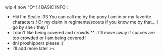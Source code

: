 wip 4 now ^O^ !!!
BASIC INFO :
- Hiii I'm Sealie :33 You can call me by the pony I am in or my favorite characters ! Or my claim in regiments/scouts if you know me by that... I go by she / they !
- I don't like being covered and crowds ^^ . I'll move away if spaces are too crowded or I am being covered !
- dni proshippers please :(
- I'll add more later ><
